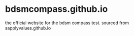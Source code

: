 # bdsmcompass.github.io
the official website for the bdsm compass test. sourced from sapplyvalues.github.io
